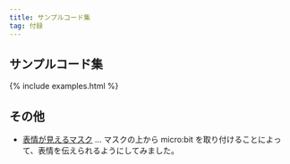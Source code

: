 ```yaml
---
title: サンプルコード集
tag: 付録
---
```


## サンプルコード集

{% include examples.html %}

## その他

- [表情が見えるマスク](examples/emotional-mask.html) … マスクの上から micro:bit を取り付けることによって、表情を伝えられるようにしてみました。

